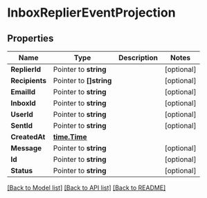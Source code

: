 # InboxReplierEventProjection

## Properties

Name | Type | Description | Notes
------------ | ------------- | ------------- | -------------
**ReplierId** | Pointer to **string** |  | [optional] 
**Recipients** | Pointer to **[]string** |  | [optional] 
**EmailId** | Pointer to **string** |  | [optional] 
**InboxId** | Pointer to **string** |  | [optional] 
**UserId** | Pointer to **string** |  | [optional] 
**SentId** | Pointer to **string** |  | [optional] 
**CreatedAt** | [**time.Time**](time.Time) |  | 
**Message** | Pointer to **string** |  | [optional] 
**Id** | Pointer to **string** |  | [optional] 
**Status** | Pointer to **string** |  | [optional] 

[[Back to Model list]](../README#documentation-for-models) [[Back to API list]](../README#documentation-for-api-endpoints) [[Back to README]](../README)


